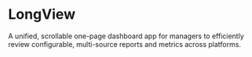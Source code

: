 # LongView
A unified, scrollable one-page dashboard app for managers to efficiently review configurable, multi-source reports and metrics across platforms.
